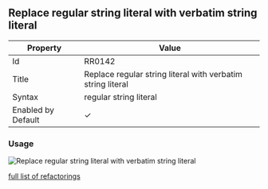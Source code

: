 ## Replace regular string literal with verbatim string literal

| Property | Value |
| -------- | ----- |
| Id | RR0142 |
| Title | Replace regular string literal with verbatim string literal |
| Syntax | regular string literal |
| Enabled by Default | &#x2713; |

### Usage

![Replace regular string literal with verbatim string literal](../../images/refactorings/ReplaceRegularStringLiteralWithVerbatimStringLiteral.png)

[full list of refactorings](Refactorings.md)